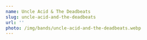 ```yaml
---
name: Uncle Acid & The Deadbeats
slug: uncle-acid-and-the-deadbeats
url: ''
photo: /img/bands/uncle-acid-and-the-deadbeats.webp
---
```

